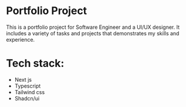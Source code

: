 # Portfolio Project

This is a portfolio project for Software Engineer and a UI/UX designer. It includes a variety of tasks and projects that demonstrates my skills and experience.

# Tech stack:

- Next js
- Typescript
- Tailwind css
- Shadcn/ui
